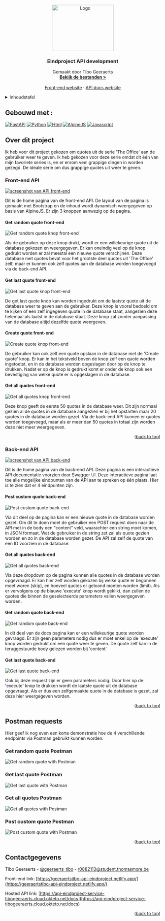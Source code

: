 <!-- PROJECT LOGO -->
<br />
<div align="center">
  <a href="https://github.com/tibogeeraerts/api-eindproject">
    <img src="images/logo.png" alt="Logo" width="200" height="150">
  </a>

  <h3 align="center" id="readme-top">Eindproject API development</h3>

  <p align="center">
    Gemaakt door Tibo Geeraerts
    <br />
    <a href="https://github.com/tibogeeraerts/api-eindproject"><strong>Bekijk de bestanden »</strong></a>
    <br />
    <br />
    <a href="https://geeraertstibo-api-eindproject.netlify.app/">Front-end website</a>
    ·
    <a href="https://api-eindproject-service-tibogeeraerts.cloud.okteto.net/docs">API docs website</a>
  </p>
</div>



<!-- Inhoudstafel -->
<details>
  <summary>Inhoudstafel</summary>
  <ol>
    <li>
      <a href="#gebouwd-met-">Gebouwd met</a>
    </li>
    <li>
      <a href="#over-dit-project">Over dit project</a>
      <ul>
        <li>
          <a href="#front-end-api">Front-end API</a>
          <ul>
             <li><a href="#get-random-quote-front-end">Get random quote front-end</li>
             <li><a href="#get-last-quote-front-end">Get last quote front-end</li>
             <li><a href="#create-quote-front-end">Create quote front-end</li>
             <li><a href="#get-all-quotes-front-end">Get all quotes front-end</li>
          </ul>
        </li>
        <li>
          <a href="#back-end-api">Back-end API</a>
          <ul>
             <li><a href="#post-custom-quote-back-end">Post custom quote back-end</li>
             <li><a href="#get-all-quotes-back-end">Get all quotes back-end</li>
             <li><a href="#get-random-quote-back-end">Get random quote back-end</li>
             <li><a href="#get-last-quote-back-end">Get last quote back-end</li>
          </ul>
        </li>
      </ul>
    </li>
    <li>
      <a href="#postman-requests">Postman requests</a>
      <ul>
             <li><a href="#get-random-quote-postman">Get random quote Postman</li>
             <li><a href="#get-last-quote-postman">Get last quote Postman</li>
             <li><a href="#get-all-quotes-postman">Get all quotes postman</li>
             <li><a href="#post-custom-quote-postman">Post custom quote Postman</li>
          </ul>
    </li>
    <li><a href="#contactgegevens">Contactgegevens</a></li>
  </ol>
</details>


## Gebouwd met :

[![FastAPI][FastAPI.py]][FastAPI-url]
[![Python][Python.py]][Python-url]
[![Html][Html.html]][Html-url]
[![AlpineJS][Alpine.js]][Alpine-url]
[![Javascript][Bootstrap.css]][Bootstrap-url]


<!-- Over dit project -->
## Over dit project

Ik heb voor dit project gekozen om quotes uit de serie 'The Office' aan de gebruiker weer te geven. Ik heb gekozen voor deze serie omdat dit één van mijn favoriete series is, en er enrom veel grappige dingen in worden gezegd. De ideale serie om dus grappige quotes uit weer te geven.

### Front-end API

[![screenshot van API front-end][frontend-screenshot]][frontend-url]

Dit is de home pagina van de front-end API. De layout van de pagina is gemaakt met Bootstrap en de inhoud wordt dynamisch weergegeven op basis van AlpineJS. Er zijn 3 knoppen aanwezig op de pagina.

#### Get random quote front-end
![Get random quote knop front-end][getrandomquote-frontend]

Als de gebruiker op deze knop drukt, wordt er een willekeurige quote uit de database gekozen en weergegeven. Er kan oneindig veel op de knop gedrukt worden er zal meestal een nieuwe quote verschijnen. Deze database met quotes bevat voor het grootste deel quotes uit 'The Office' zelf, maar er kunnen ook zelf quotes aan de database worden toegevoegd via de back-end API.

#### Get last quote front-end

![Get last quote knop front-end][getlastquote-frontend]

De get last quote knop kan worden ingedrukt om de laatste quote uit de database weer te geven aan de gebruiker. Deze knop is vooral bedoeld om te kijken of een zelf ingegeven quote in de database staat, aangezien deze helemaal als laatst in de database staat. Deze knop zal zonder aanpassing van de database altijd dezelfde quote weergeven.

#### Create quote front-end

![Create quote knop front-end][postquote-frontend]

De gebruiker kan ook zelf een quote opslaan in de database met de 'Create quote' knop. Er kan in het tekstveld boven de knop zelf een quote worden ingetoetst, en in de database worden opgeslagen door op de knop te drukken. Nadat er op de knop is gedrukt komt er onder de knop ook een bevestiging van welke quote er is opgeslagen in de database.

#### Get all quotes front-end

![Get all quotes knop front-end][getallquotes-frontend]

Deze knop geeft de eerste 50 quotes in de database weer. Dit zijn normaal gezien al de quotes in de database aangezien er bij het opstarten maar 20 quotes in de database worden gezet. Via de back-end API kunnen er quotes worden toegevoegd, maar als er meer dan 50 quotes in totaal zijn worden deze niet meer weergegeven.

<p align="right">(<a href="#readme-top">back to top</a>)</p>


### Back-end API

[![screenshot van API back-end][backend-screenshot]][backend-url]

Dit is de home pagina van de back-end API. Deze pagina is een interactieve API documentatie voorzien door Swagger UI. Deze interactieve pagina laat toe alle mogelijke eindpunten van de API aan te spreken op één plaats. Hier is te zien dat er 4 eindpunten zijn. 

#### Post custom quote back-end

![Post custom quote back-end][postquote-backend]

Via dit deel op de pagina kan er een nieuwe quote in de database worden gezet. Om dit te doen moet de gebruiker een POST request doen naar de API met in de body een "content" veld, waarachter een string moet komen, in JSON formaat. Wat de gebruiker in de string zet zal als quote gezien worden en zo in de database worden gezet. De API zal zelf de quote van een ID voorzien in de database.

#### Get all quotes back-end

![Get all quotes back-end][getallquotes-backend]

Via deze dropdown op de pagina kunnen alle quotes in de database worden opgevraagd. Er kan hier zelf worden gekozen bij welke quote er begonnen moet woren (skip), en hoeveel quotes er getoond moeten worden (limit). Als er vervolgens op de blauwe 'execute' knop wordt geklikt, dan zullen de quotes die binnen de geselecteerde parameters vallen weergegeven worden.

#### Get random quote back-end

![Get random quote back-end][getrandomquote-backend]

In dit deel van de docs pagina kan er een willekeurige quote worden gevraagd. Er zijn geen parameters nodig dus er moet enkel op de 'execute' knop worden gedrukt om een quote weer te geven. De quote zelf kan in de teruggestuurde body gelezen worden bij 'content'

#### Get last quote back-end

![Get last quote back-end][getlastquote-backend]

Ook bij deze request zijn er geen parameters nodig. Door hier op de 'execute' knop te drukken wordt de laatste quote uit de database opgevraagt. Als er dus een zelfgemaakte quote in de database is gezet, zal deze hier weergegeven worden.

<p align="right">(<a href="#readme-top">back to top</a>)</p>

## Postman requests

Hier geef ik nog even een korte demonstratie hoe de 4 verschillende endpoints via Postman gebruikt kunnen worden.

### Get random quote Postman

![Get random quote with Postman][getrandom-postman]

### Get last quote Postman

![Get last quote with Postman][getlast-postman]

### Get all quotes Postman

![Get all quotes with Postman][getall-postman]

### Post custom quote Postman

![Post custom quote with Postman][postquote-postman]

<p align="right">(<a href="#readme-top">back to top</a>)</p>


<!-- CONTACT -->
## Contactgegevens

Tibo Geeraerts - [@geeraerts_tibo](https://twitter.com/geeraerts_tibo) - r0882113@student.thomasmore.be

Front-end link: [https://geeraertstibo-api-eindproject.netlify.app/](https://geeraertstibo-api-eindproject.netlify.app/)

Hosted API link: [https://api-eindproject-service-tibogeeraerts.cloud.okteto.net/docs](https://api-eindproject-service-tibogeeraerts.cloud.okteto.net/docs)

<p align="right">(<a href="#readme-top">back to top</a>)</p>


<!-- MARKDOWN LINKS & IMAGES -->
[FastAPI.py]: https://img.shields.io/badge/-%F0%9F%97%B2%20FastAPI-019486?style=for-the-badge
[FastAPI-url]: https://fastapi.tiangolo.com/
[Python.py]: https://img.shields.io/badge/Python-3776AB?style=for-the-badge&logo=python&logoColor=white
[Python-url]: https://python.org/
[Html.html]: https://img.shields.io/badge/HTML-E54C21?style=for-the-badge&logo=html5&logoColor=white
[Html-url]: https://www.w3schools.com/html/
[Alpine.js]: https://img.shields.io/badge/Alpine.js-77C1D2?style=for-the-badge&logo=javascript&logoColor=white
[Alpine-url]: https://alpinejs.dev/
[Bootstrap.css]: https://img.shields.io/badge/bootstrap-%23563D7C.svg?style=for-the-badge&logo=bootstrap&logoColor=white
[Bootstrap-url]: https://getbootstrap.com/

[frontend-screenshot]: images/front-end-screenshot.jpg
[frontend-url]: https://geeraertstibo-api-eindproject.netlify.app/
[getrandomquote-frontend]: images/getrandomquote-front-end.jpg
[getlastquote-frontend]: images/getlastquote-front-end.jpg
[postquote-frontend]: images/postquote-front-end.jpg
[getallquotes-frontend]: images/getallquotes-front-end.jpg

[backend-screenshot]: images/back-end-screenshot.jpg
[backend-url]: https://api-eindproject-service-tibogeeraerts.cloud.okteto.net/docs
[postquote-backend]: images/postquote-back-end.jpg
[getallquotes-backend]: images/getallquotes-back-end.jpg
[getrandomquote-backend]: images/getrandomquote-back-end.jpg
[getlastquote-backend]: images/getlastquote-back-end.jpg

[getrandom-postman]: images/postman-getrandom.jpg
[getlast-postman]: images/postman-getlast.jpg
[getall-postman]: images/postman-getall.jpg
[postquote-postman]: images/postman-postquote.jpg
